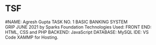 # TSF
#NAME: Agresh Gupta 
TASK NO. 1 
BASIC BANKING SYSTEM  
GRIP JUNE 2021 by Sparks Foundation
Technologies Used: 
  FRONT END: HTML, CSS and PHP 
   BACKEND: JavaScript 
   DATABASE: MySQL 
   IDE: VS Code 
   XAMMP for Hosting.
